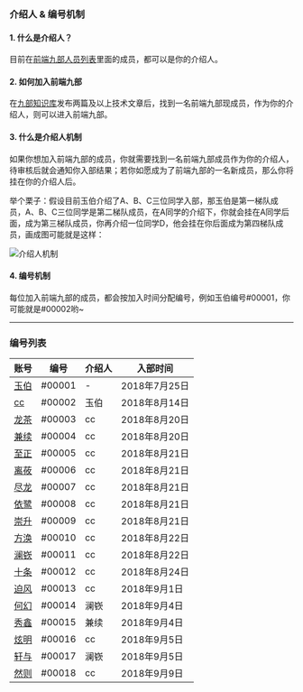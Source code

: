 
### 介绍人 & 编号机制

#### 1. 什么是介绍人？
目前在[前端九部人员列表](https://github.com/orgs/frontend9/people)里面的成员，都可以是你的介绍人。

#### 2. 如何加入前端九部
在[九部知识库](https://github.com/frontend9/fe9-library/issues)发布两篇及以上技术文章后，找到一名前端九部现成员，作为你的介绍人，则可以进入前端九部。

#### 3. 什么是介绍人机制
如果你想加入前端九部的成员，你就需要找到一名前端九部成员作为你的介绍人，待审核后就会通知你入部结果；若你如愿成为了前端九部的一名新成员，那么你将挂在你的介绍人后。

举个栗子：假设目前玉伯介绍了A、B、C三位同学入部，那玉伯是第一梯队成员，A、B、C三位同学是第二梯队成员，在A同学的介绍下，你就会挂在A同学后面，成为第三梯队成员，你再介绍一位同学D，他会挂在你后面成为第四梯队成员，画成图可能就是这样：

![介绍人机制](https://gw.alipayobjects.com/zos/rmsportal/NlhfcAyQqmQxMfaAPEkQ.png)

#### 4. 编号机制
每位加入前端九部的成员，都会按加入时间分配编号，例如玉伯编号#00001，你可能就是#00002哟~

---

### 编号列表
| 账号 | 编号 | 介绍人 | 入部时间 |
| --- | --- | --- | --- |
| [玉伯](https://github.com/lifesinger) | #00001 | - | 2018年7月25日 |
| [cc](https://github.com/acodercc) | #00002 | 玉伯 | 2018年8月14日 |
| [龙茶](https://github.com/focus7eleven) | #00003 | cc | 2018年8月20日 |
| [兼续](https://github.com/rdmclin2) | #00004 | cc | 2018年8月20日 |
| [至正](https://github.com/chenkan) | #00005 | cc | 2018年8月21日 |
| [离莜](https://github.com/liyouu) | #00006 | cc | 2018年8月21日 |
| [尽龙](https://github.com/brickspert) | #00007 | cc | 2018年8月21日 |
| [依鹭](https://github.com/Ariel-Cheng) | #00008 | cc | 2018年8月21日 |
| [崇升](https://github.com/pinggod) | #00009 | cc | 2018年8月21日 |
| [方涣](https://github.com/Deturium) | #00010 | cc | 2018年8月22日 |
| [澜嵚](https://github.com/shaozj) | #00011 | cc | 2018年8月22日 |
| [十条](https://github.com/LeezQ) | #00012 | cc | 2018年8月24日 |
| [迫风](https://github.com/xc1427) | #00013 | cc | 2018年9月1日 |
| [何幻](https://github.com/thzt) | #00014 | 澜嵚 | 2018年9月4日 |
| [秀鑫](https://github.com/Lovesueee) | #00015 | 兼续 | 2018年9月4日 |
| [炫明](https://github.com/swindme) | #00016 | cc | 2018年9月5日 |
| [轩与](https://github.com/semious) | #00017 | 澜嵚 | 2018年9月5日 |
| [然则](https://github.com/warmhug) | #00018 | cc | 2018年9月9日 |

